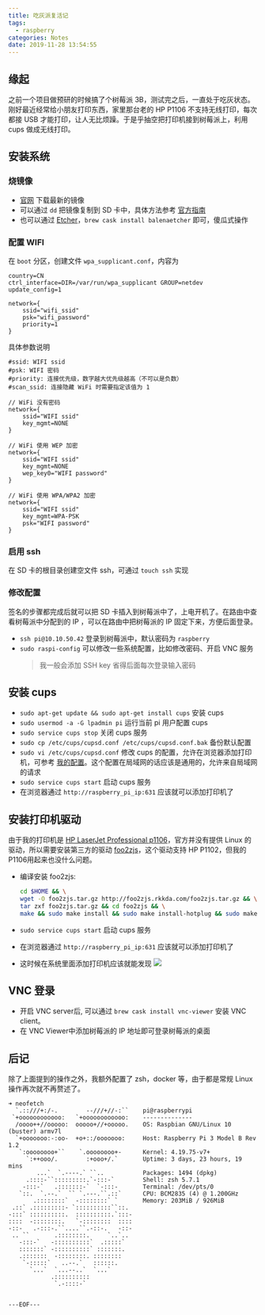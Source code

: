 ```yaml
---
title: 吃灰派复活记
tags:
  - raspberry
categories: Notes
date: 2019-11-28 13:54:55
---
```



## 缘起

之前一个项目做预研的时候搞了个树莓派 3B，测试完之后，一直处于吃灰状态。刚好最近经常给小朋友打印东西，家里那台老的 HP P1106 不支持无线打印，每次都接 USB 才能打印，让人无比烦躁。于是乎抽空把打印机接到树莓派上，利用 cups 做成无线打印。

## 安装系统

### 烧镜像

- [官网](https://www.raspberrypi.org/downloads/raspbian/) 下载最新的镜像
- 可以通过 `dd` 把镜像复制到 SD 卡中，具体方法参考 [官方指南](https://www.raspberrypi.org/documentation/installation/installing-images/mac.md)
- 也可以通过 [Etcher](https://www.balena.io/etcher/)，`brew cask install balenaetcher` 即可，傻瓜式操作
<escape><!-- more --></escape>
### 配置 WIFI

在 `boot` 分区，创建文件 `wpa_supplicant.conf`，内容为

```
country=CN
ctrl_interface=DIR=/var/run/wpa_supplicant GROUP=netdev
update_config=1

network={
    ssid="wifi_ssid"
    psk="wifi_password"
    priority=1
}
```
具体参数说明

```
#ssid: WIFI ssid
#psk: WIFI 密码
#priority: 连接优先级，数字越大优先级越高（不可以是负数）
#scan_ssid: 连接隐藏 WiFi 时需要指定该值为 1

// WiFi 没有密码
network={
    ssid="WIFI ssid"
    key_mgmt=NONE
}

// WiFi 使用 WEP 加密
network={
    ssid="WIFI ssid"
    key_mgmt=NONE
    wep_key0="WIFI password"
}

// WiFi 使用 WPA/WPA2 加密
network={
    ssid="WIFI ssid"
    key_mgmt=WPA-PSK
    psk="WIFI password"
}
```

### 启用 ssh

在 SD 卡的根目录创建空文件 ssh，可通过 `touch ssh` 实现

### 修改配置

签名的步骤都完成后就可以把 SD 卡插入到树莓派中了，上电开机了。在路由中查看树莓派中分配到的 IP ，可以在路由中把树莓派的 IP 固定下来，方便后面登录。

- `ssh pi@10.10.50.42` 登录到树莓派中，默认密码为 `raspberry`
- `sudo raspi-config` 可以修改一些系统配置，比如修改密码、开启 VNC 服务
    > 我一般会添加 SSH key 省得后面每次登录输入密码

## 安装 cups
- `sudo apt-get update && sudo apt-get install cups` 安装 cups
- `sudo usermod -a -G lpadmin pi` 运行当前 pi 用户配置 cups
- `sudo service cups stop` 关闭 cups 服务
- `sudo cp /etc/cups/cupsd.conf /etc/cups/cupsd.conf.bak` 备份默认配置
- `sudo vi /etc/cups/cupsd.conf` 修改 cups 的配置，允许在浏览器添加打印机，可参考 [我的配置](https://gist.github.com/gythialy/634c4b23876dc411a9aeb185ef037c54)。这个配置在局域网的话应该是通用的，允许来自局域网的请求
- `sudo service cups start` 启动 cups 服务
- 在浏览器通过 `http://raspberry_pi_ip:631` 应该就可以添加打印机了

## 安装打印机驱动

由于我的打印机是 [HP LaserJet Professional p1106](https://developers.hp.com/hp-linux-imaging-and-printing/models/laserjet/hp_laserjet_professional_p1106)，官方并没有提供 Linux 的驱动，所以需要安装第三方的驱动 [foo2zjs](http://foo2zjs.rkkda.com/)，这个驱动支持 HP P1102，但我的P1106用起来也没什么问题。

- 编译安装 foo2zjs:

    ```bash
    cd $HOME && \
    wget -O foo2zjs.tar.gz http://foo2zjs.rkkda.com/foo2zjs.tar.gz && \
    tar zxf foo2zjs.tar.gz && cd foo2zjs && \
    make && sudo make install && sudo make install-hotplug && sudo make cups
    ```
- `sudo service cups start` 启动 cups 服务
- 在浏览器通过 `http://raspberry_pi_ip:631` 应该就可以添加打印机了
- 这时候在系统里面添加打印机应该就能发现
    ![](/uploads/snapshot_cups_printers.png)

## VNC 登录

- 开启 VNC server后, 可以通过 `brew cask install vnc-viewer` 安装 VNC client。
- 在 VNC Viewer中添加树莓派的 IP 地址即可登录树莓派的桌面

## 后记

除了上面提到的操作之外，我额外配置了 zsh，docker 等，由于都是常规 Linux 操作再次就不再赘述了。

```
➜ neofetch
  `.::///+:/-.        --///+//-:``    pi@raspberrypi
 `+oooooooooooo:   `+oooooooooooo:    --------------
  /oooo++//ooooo:  ooooo+//+ooooo.    OS: Raspbian GNU/Linux 10 (buster) armv7l
  `+ooooooo:-:oo-  +o+::/ooooooo:     Host: Raspberry Pi 3 Model B Rev 1.2
   `:oooooooo+``    `.oooooooo+-      Kernel: 4.19.75-v7+
     `:++ooo/.        :+ooo+/.`       Uptime: 3 days, 23 hours, 19 mins
        ...`  `.----.` ``..           Packages: 1494 (dpkg)
     .::::-``:::::::::.`-:::-`        Shell: zsh 5.7.1
    -:::-`   .:::::::-`  `-:::-       Terminal: /dev/pts/0
   `::.  `.--.`  `` `.---.``.::`      CPU: BCM2835 (4) @ 1.200GHz
       .::::::::`  -::::::::` `       Memory: 203MiB / 926MiB
 .::` .:::::::::- `::::::::::``::.
-:::` ::::::::::.  ::::::::::.`:::-
::::  -::::::::.   `-::::::::  ::::
-::-   .-:::-.``....``.-::-.   -::-
 .. ``       .::::::::.     `..`..
   -:::-`   -::::::::::`  .:::::`
   :::::::` -::::::::::` :::::::.
   .:::::::  -::::::::. ::::::::
    `-:::::`   ..--.`   ::::::.
      `...`  `...--..`  `...`
            .::::::::::
             `.-::::-`


```

`---EOF---`